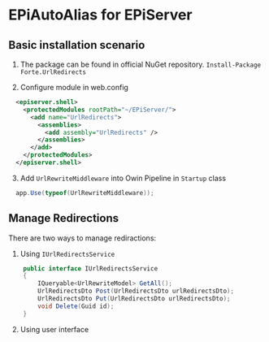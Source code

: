 # EPiAutoAlias for EPiServer

Basic installation scenario
------------
1. The package can be found in official NuGet repository.
```Install-Package Forte.UrlRedirects``` 

2. Configure module in web.config

```xml
  <episerver.shell>
    <protectedModules rootPath="~/EPiServer/">
      <add name="UrlRedirects">
        <assemblies>
          <add assembly="UrlRedirects" />
        </assemblies>
      </add>
    </protectedModules>
  </episerver.shell>
```

3. Add ```UrlRewriteMiddleware``` into Owin Pipeline in ```Startup``` class

```c#
  app.Use(typeof(UrlRewriteMiddleware));
```

Manage Redirections
------------
There are two ways to manage rediractions:
1. Using ```IUrlRedirectsService```

```c#
    public interface IUrlRedirectsService
    {
        IQueryable<UrlRewriteModel> GetAll();
        UrlRedirectsDto Post(UrlRedirectsDto urlRedirectsDto);
        UrlRedirectsDto Put(UrlRedirectsDto urlRedirectsDto);
        void Delete(Guid id);
    }
```
2. Using user interface 


